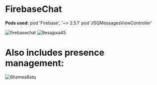 # FirebaseChat

**Pods used:**
		 pod 'Firebase', '~> 2.5.1'
		 pod 'JSQMessagesViewController' 
		
	


![firebasechat](https://cloud.githubusercontent.com/assets/21044119/18218275/95546ac8-712f-11e6-9a59-44845372d4f8.gif)
![9esajpxa45](https://cloud.githubusercontent.com/assets/21044119/18219258/4c1a33a4-7136-11e6-8c04-11fdf2e96f51.gif)

# Also includes presence management:
![6hzmea8atq](https://cloud.githubusercontent.com/assets/21044119/18219430/8c743f02-7137-11e6-834b-8cc61e363bd9.gif)


